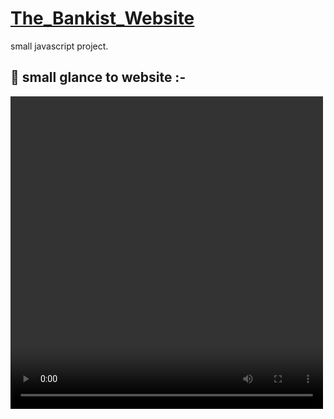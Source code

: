 # [The_Bankist_Website](https://noorali-180.github.io/The_Bankist_Website/)

small javascript project.

## 🚀 small glance to website :-

<video width="500" height="500" controls>
  <source src="movie.mp4" type="video/mp4">
</video>
